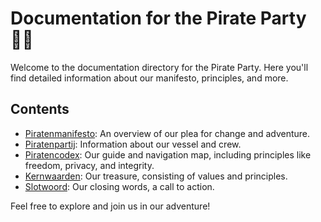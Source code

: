 # Documentation for the Pirate Party 🏴‍☠️

Welcome to the documentation directory for the Pirate Party. Here you'll find detailed information about our manifesto, principles, and more.

## Contents

- [Piratenmanifesto](Piratenmanifesto.md): An overview of our plea for change and adventure.
- [Piratenpartij](Piratenpartij.md): Information about our vessel and crew.
- [Piratencodex](Piratencodex.md): Our guide and navigation map, including principles like freedom, privacy, and integrity.
- [Kernwaarden](Kernwaarden.md): Our treasure, consisting of values and principles.
- [Slotwoord](Slotwoord.md): Our closing words, a call to action.

Feel free to explore and join us in our adventure!

